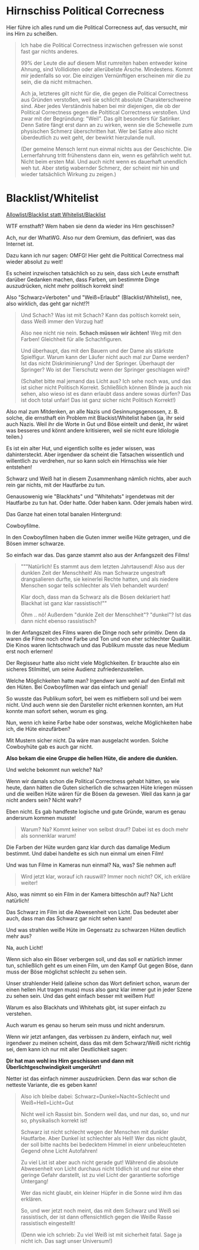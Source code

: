 # Hirnschiss Political Correcness

Hier führe ich alles rund um die Political Correcness auf, das versucht, mir ins Hirn zu scheißen.

> Ich habe die Political Correctness inzwischen gefressen wie sonst fast gar nichts anderes.
>
> 99% der Leute die auf diesem Mist rumreiten haben entweder keine Ahnung, sind Vollidioten oder allerübelste Ärsche.
> Mindestens.  Kommt mir jedenfalls so vor.  Die einzigen Vernünftigen erscheinen mir die zu sein, die da nicht mitmachen.
>
> Ach ja, letzteres gilt nicht für die, die gegen die Political Correctness aus Gründen verstoßen,
> weil sie schlicht absolute Charakterschweine sind.  Aber jedes Verständnis haben bei mir diejenigen,
> die ob der Political Correctness gegen die Poltitical Correctness verstoßen.  Und zwar mit der Begründung: "Weil".
> Das gilt besonders für Satiriker.
> Denn Satire fängt erst dann an zu wirken, wenn sie die Schewelle zum physischen Schmerz überschritten hat.
> Wer bei Satire also nicht überdeutlich zu weit geht, der bewirkt hierzulande null.
>
> (Der gemeine Mensch lernt nun einmal nichts aus der Geschichte.  Die Lernerfahrung tritt frühenstens dann ein,
>  wenn es gefährlich weht tut.  Nicht beim ersten Mal.  Und auch nicht wenn es dauerhaft unendlich weh tut.
>  Aber stetig wabernder Schmerz, der scheint mir hin und wieder tatsächlich Wirkung zu zeigen.)


# Blacklist/Whitelist

[Allowlist/Blacklist statt Whitelist/Blacklist](https://github.com/w3c/webappsec-feature-policy/issues/103)

WTF ernsthaft?  Wem haben sie denn da wieder ins Hirn geschissen?

Ach, nur der WhatWG.  Also nur dem Gremium, das definiert, was das Internet ist.

Dazu kann ich nur sagen: OMFG!  Hier geht die Poltitical Correctness mal wieder absolut zu weit!

Es scheint inzwischen tatsächlich so zu sein, dass sich Leute ernsthaft darüber Gedanken machen,
dass Farben, um bestimmte Dinge auszudrücken, nicht mehr politisch korrekt sind!

Also "Schwarz=Verboten" und "Weiß=Erlaubt" (Blacklist/Whitelist), nee, also wirklich, das geht gar nicht!?!

> Und Schach?  Was ist mit Schach?  Kann das poltisch korrekt sein, dass Weiß immer den Vorzug hat!
>
> Also nee nicht nie nein.  **Schach müssen wir ächten!**  Weg mit den Farben!  Gleichheit für alle Schachfiguren.
>
> Und überhaupt, das mit den Bauern und der Dame als stärkste Spielfigur.
> Warum kann der Läufer nicht auch mal zur Dame werden?  Ist das nicht Diskriminierung?
> Und der Springer.  Überhaupt der Springer?  Wo ist der Tierschutz wenn der Springer geschlagen wird?
>
> (Schaltet bitte mal jemand das Licht aus?  Ich sehe noch was, und das ist sicher nicht Politisch Korrekt.
>  Schließlich können Blinde ja auch nix sehen, also wieso ist es dann erlaubt dass andere sowas dürfen?
>  Das ist doch total unfair!  Das ist ganz sicher nicht Politisch Korrekt!)

Also mal zum Mitdenken, an alle Nazis und Gesinnungsgenossen,
z. B. solche, die ernsthaft ein Problem mit Blackist/Whitelist haben
(ja, ihr seid auch Nazis.  Weil ihr die Worte in Gut und Böse einteilt und denkt,
ihr wäret was besseres und könnt andere kritisieren, weil sie nicht eure Idiologie teilen.)

Es ist ein alter Hut, und eigentlich sollte es jeder wissen, was dahintersteckt.
Aber irgendwer da scheint die Tatsachen wissentlich und willentlich zu verdrehen,
nur so kann solch ein Hirnschiss wie hier entstehen!

Schwarz und Weiß hat in diesem Zusammenhang nämlich nichts, aber auch rein gar nichts, mit der Hautfarbe zu tun.

Genausowenig wie "Blackhats" und "Whitehats" irgendetwas mit der Hautfarbe zu tun hat.
Oder hatte.  Oder haben kann.  Oder jemals haben wird.

Das Ganze hat einen total banalen Hintergrund:

Cowboyfilme.

In den Cowboyfilmen haben die Guten immer weiße Hüte getragen, und die Bösen immer schwarze.

So einfach war das.  Das ganze stammt also aus der Anfangszeit des Films!

> """Natürlich!  Es stammt aus dem letzten Jahrtausend!  Also aus der dunklen Zeit der Menschheit!
> Als man Schwarze ungestraft drangsalieren durfte, sie keinerlei Rechte hatten,
> und als niedere Menschen sogar teils schlechter als Vieh behandelt wurden!
>
> Klar doch, dass man da Schwarz als die Bösen deklariert hat!  Blackhat ist ganz klar rassistisch!""
>
> Öhm .. nö!  Außerdem "dunkle Zeit der Menschheit"?  "dunkel"?  Ist das dann nicht ebenso rassistisch?

In der Anfangszeit des Films waren die Dinge noch sehr primitiv.
Denn da waren die Filme noch ohne Farbe und Ton und von eher schlechter Qualität.
Die Kinos waren lichtschwach und das Publikum musste das neue Medium erst noch erlernen!

Der Regisseur hatte also nicht viele Möglichkeiten.  Er brauchte also ein sicheres Stilmittel,
um seine Audienz zufriedenzustellen.

Welche Möglichkeiten hatte man?  Irgendwer kam wohl auf den Einfall mit den Hüten.
Bei Cowboyfilmen war das einfach und genial!

So wusste das Publikum sofort, bei wem es mitfiebern soll und bei wem nicht.
Und auch wenn sie den Darsteller nicht erkennen konnten, am Hut konnte man sofort sehen, worum es ging.

Nun, wenn ich keine Farbe habe oder sonstwas, welche Möglichkeiten habe ich, die Hüte einzufärben?

Mit Mustern sicher nicht.  Da wäre man ausgelacht worden.  Solche Cowboyhüte gab es auch gar nicht.

**Also bekam die eine Gruppe die hellen Hüte, die andere die dunklen.**

Und welche bekommt nun welche?  Na?

Wenn wir damals schon die Political Correctness gehabt hätten, so wie heute,
dann hätten die Guten sicherlich die schwarzen Hüte kriegen müssen
und die weißen Hüte wären für die Bösen da gewesen.
Weil das kann ja gar nicht anders sein?  Nicht wahr?

Eben nicht.  Es gab handfeste logische und gute Gründe, warum es genau andersrum kommen musste!

> Warum?  Na?  Kommt keiner von selbst drauf?  Dabei ist es doch mehr als sonnenklar warum!

Die Farben der Hüte wurden ganz klar durch das damalige Medium bestimmt.
Und dabei handelte es sich nun einmal um einen Film!

Und was tun Filme in Kameras nun einmal?  Na, was?  Sie nehmen auf!

> Wird jetzt klar, worauf ich rauswill?  Immer noch nicht?  OK, ich erkläre weiter!

Also, was nimmt so ein Film in der Kamera bitteschön auf?  Na?  Licht natürlich!

Das Schwarz im Film ist die Abwesenheit von Licht.  Das bedeutet aber auch, dass man das Schwarz gar nicht sehen kann!

Und was strahlen weiße Hüte im Gegensatz zu schwarzen Hüten deutlich mehr aus?

Na, auch Licht!

Wenn sich also ein Böser verbergen soll, und das soll er natürlich immer tun,
schließlich geht es um einen Film, um den Kampf Gut gegen Böse,
dann muss der Böse möglichst schlecht zu sehen sein.

Unser strahlender Held (alleine schon das Wort definiert schon, warum der einen hellen Hut tragen muss)
muss also ganz klar immer gut in jeder Szene zu sehen sein.  Und das geht einfach besser mit weißem Hut!

Warum es also Blackhats und Whitehats gibt, ist super einfach zu verstehen.

Auch warum es genau so herum sein muss und nicht andersrum.

Wenn wir jetzt anfangen, das verbissen zu ändern, einfach nur, weil irgendwer zu meinen scheint,
dass das mit dem Schwarz/Weiß nicht richtig sei, dem kann ich nur mit aller Deutlichkeit sagen:

**Dir hat man wohl ins Hirn geschissen und dann mit Überlichtgeschwindigkeit umgerührt!**

Netter ist das einfach nimmer auszudrücken.  Denn das war schon die netteste Variante, die es geben kann!

> Also ich bleibe dabei:  Schwarz=Dunkel=Nacht=Schlecht und Weiß=Hell=Licht=Gut
>
> Nicht weil ich Rassist bin.  Sondern weil das, und nur das, so, und nur so, physikalisch korrekt ist!
>
> Schwarz ist nicht schlecht wegen der Menschen mit dunkler Hautfarbe.
> Aber Dunkel ist schlechter als Hell!
> Wer das nicht glaubt, der soll bitte nachts bei bedecktem Himmel in eienr unbeleuchteten Gegend ohne Licht Autofahren!
>
> Zu viel List ist aber auch nicht gerade gut!
> Während die absolute Abwesenheit von Licht durchaus nicht tödlich ist und nur eine eher geringe Gefahr darstellt,
> ist zu viel Licht der garantierte sofortige Untergang!
>
> Wer das nicht glaubt, ein kleiner Hüpfer in die Sonne wird ihm das erklären.
>
> So, und wer jetzt noch meint, das mit dem Schwarz und Weiß sei rassistisch,
> der ist dann offensichtlich gegen die Weiße Rasse rassistisch eingestellt!
>
> (Denn wie ich schrieb:  Zu viel Weiß ist mit sicherheit fatal.  Sage ja nicht ich.  Das sagt unser Universum!)
